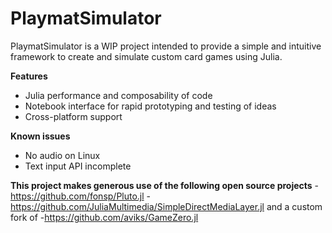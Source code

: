 # PlaymatSimulator

PlaymatSimulator is a WIP project intended to provide a simple and intuitive framework to create and simulate custom card games using Julia.

__Features__
- Julia performance and composability of code
- Notebook interface for rapid prototyping and testing of ideas
- Cross-platform support

__Known issues__
- No audio on Linux
- Text input API incomplete

**This project makes generous use of the following open source projects**
 -https://github.com/fonsp/Pluto.jl
 -https://github.com/JuliaMultimedia/SimpleDirectMediaLayer.jl and a custom fork of
 -https://github.com/aviks/GameZero.jl
